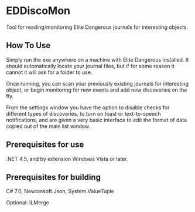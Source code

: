 # EDDiscoMon
Tool for reading/monitoring Elite Dangerous journals for interesting objects.

## How To Use
Simply run the exe anywhere on a machine with Elite Dangerous installed. It should automatically locate your journal files, but if for some reason it cannot it will ask for a folder to use.

Once running, you can scan your previously existing journals for interesting object, or begin monitoring for new events and add new discoveries on the fly.

From the settings window you have the option to disable checks for different types of discoveries, to turn on toast or text-to-speech notifications, and are given a very basic interface to edit the format of data copied out of the main list window.

## Prerequisites for use
.NET 4.5, and by extension Windows Vista or later.

## Prerequisites for building
C# 7.0, Newtonsoft.Json, System.ValueTuple

Optional: ILMerge
